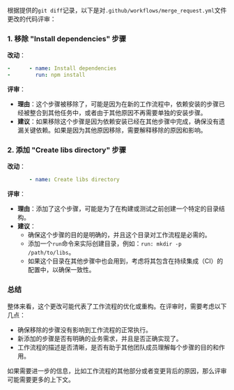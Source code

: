 根据提供的`git diff`记录，以下是对`.github/workflows/merge_request.yml`文件更改的代码评审：

### 1. 移除 "Install dependencies" 步骤

**改动**：
```yaml
-      - name: Install dependencies
-        run: npm install
```

**评审**：
- **理由**：这个步骤被移除了，可能是因为在新的工作流程中，依赖安装的步骤已经被整合到其他任务中，或者由于其他原因不再需要单独的安装步骤。
- **建议**：如果移除这个步骤是因为依赖安装已经在其他步骤中完成，确保没有遗漏关键依赖。如果是因为其他原因移除，需要解释移除的原因和影响。

### 2. 添加 "Create libs directory" 步骤

**改动**：
```yaml
       - name: Create libs directory
```

**评审**：
- **理由**：添加了这个步骤，可能是为了在构建或测试之前创建一个特定的目录结构。
- **建议**：
  - 确保这个步骤的目的是明确的，并且这个目录对工作流程是必需的。
  - 添加一个`run`命令来实际创建目录，例如：`run: mkdir -p /path/to/libs`。
  - 如果这个目录在其他步骤中也会用到，考虑将其包含在持续集成（CI）的配置中，以确保一致性。

### 总结

整体来看，这个更改可能代表了工作流程的优化或重构。在评审时，需要考虑以下几点：

- 确保移除的步骤没有影响到工作流程的正常执行。
- 新添加的步骤是否有明确的业务需求，并且是否正确实现了。
- 工作流程的描述是否清晰，是否有助于其他团队成员理解每个步骤的目的和作用。

如果需要进一步的信息，比如工作流程的其他部分或者变更背后的原因，那么评审可能需要更多的上下文。